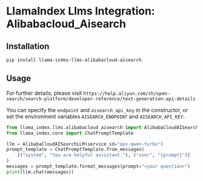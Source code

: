 # LlamaIndex Llms Integration: Alibabacloud_Aisearch

## Installation
```
pip install llama-index-llms-alibabacloud-aisearch
```

## Usage

For further details, please visit `https://help.aliyun.com/zh/open-search/search-platform/developer-reference/text-generation-api-details`

You can specify the `endpoint` and `aisearch_api_key` in the constructor, or set the environment variables `AISEARCH_ENDPOINT` and `AISEARCH_API_KEY`.

```python
from llama_index.llms.alibabacloud_aisearch import AlibabaCloudAISearchLLM
from llama_index.core import ChatPromptTemplate

llm = AlibabaCloudAISearchLLM(service_id="ops-qwen-turbo")
prompt_template = ChatPromptTemplate.from_messages(
    [("system", "You are helpful assistant."), ("user", "{prompt}")]
)
messages = prompt_template.format_messages(prompt="<your question>")
print(llm.chat(messages))
```